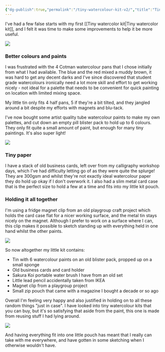 ```yaml
---
{"dg-publish":true,"permalink":"/tiny-watercolour-kit-v2/","title":"Tiny watercolour kit v2","tags":["tools"],"created":"2023-09-21"}
---
```



I've had a few false starts with my first  [[Tiny watercolor kit\|Tiny watercolor kit]], and I felt it was time to make some improvements to help it be more useful.

![](/img/user/assets/IMG_4181.jpeg)

### Better colours and paints
I was frustrated with the 4 Cotman watercolour pans that I chose initially from what I had available. The blue and the red mixed a muddy brown, it was hard to get any decent darks and I've since discovered that student grade watercolours ironically need a lot more skill and effort to get working nicely - not ideal for a palette that needs to be convenient for quick painting on location with limited mixing space.

My little tin only fits 4 half pans, 5 if they're a bit tilted, and they jangled around a bit despite my efforts with magnets and blu-tack.

I've now bought some artist quality tube watercolour paints to make my own palettes, and cut down an empty pill blister pack to hold up to 6 colours. They only fit quite a small amount of paint, but enough for many tiny paintings. It's also super light!

![](/img/user/assets/IMG_4186.jpeg)

### Tiny paper
I have a stack of old business cards, left over from my calligraphy workshop days, which I've had difficulty letting go of as they were quite the splurge! They are 300gsm and whilst they're not exactly ideal watercolour paper they do hold up okay if I don't overwork it. I also had a slim metal card case that is the perfect size to hold a few at a time and fits into my little kit pouch.

### Holding it all together
I'm using a fridge magnet clip from an old playgroup craft project which holds the card case flat for a nicer working surface, and the metal tin stays nicely on the magnet. Although I prefer to work on a surface where I can, this clip makes it possible to sketch standing up with everything held in one hand whilst the other paints.

![](/img/user/assets/IMG_4180.jpeg)

So now altogether my little kit contains:
* Tin with 6 watercolour paints on an old blister pack, propped up on a small sponge
* Old business cards and card holder
* Sakura Koi portable water brush I have from an old set
* Little lead pencil accidentally taken from IKEA
* Magnet clip from a playgroup project
* Small zip pouch that came with a magazine I bought a decade or so ago

Overall I'm feeling very happy and also justified in holding on to all these random things "just in case". I have looked into tiny watercolour kits that you can buy, but it's so satisfying that aside from the paint, this one is made from reusing stuff I had lying around. 

![](/img/user/assets/IMG_4178.jpeg)

And having everything fit into one little pouch has meant that I really can take with me everywhere, and have gotten in some sketching when I otherwise wouldn't have.